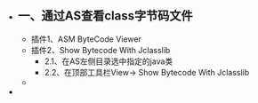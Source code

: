 - ## 一、通过AS查看class字节码文件
	- 插件1、ASM ByteCode Viewer
	- 插件2、Show Bytecode With Jclasslib
		- 2.1、在AS左侧目录选中指定的java类
		- 2.2、在顶部工具栏View-> Show Bytecode With Jclasslib
	-
-